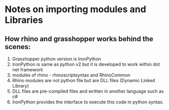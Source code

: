 # Notes on importing modules and Libraries

## How rhino and grasshopper works behind the scenes:
1. Grasshopper python version is IronPython
2. IronPython is same as python v2 but it is developed to work within dot net framework
3. modules of rhino - rhinoscriptsyntax and RhinoCommon
4. Rhino modules are not python file but are DLL files (Dynamic Linked Library)
5. DLL files are pre-compiled files and written in another language such as c#
6. IronPython provides the interface to execute this code in python syntax.